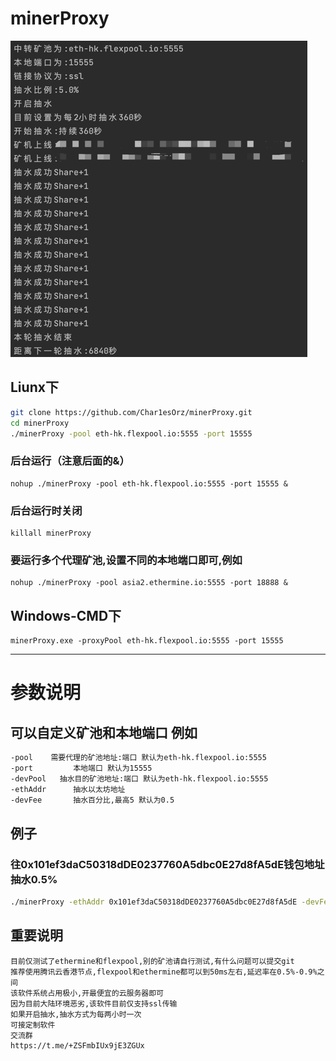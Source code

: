 # minerProxy

![img.png](img.png)

## Liunx下

```bash
git clone https://github.com/Char1esOrz/minerProxy.git
cd minerProxy 
./minerProxy -pool eth-hk.flexpool.io:5555 -port 15555
```
### 后台运行（注意后面的&）
```bigquery
nohup ./minerProxy -pool eth-hk.flexpool.io:5555 -port 15555 &
```
### 后台运行时关闭
```bigquery
killall minerProxy
```
### 要运行多个代理矿池,设置不同的本地端口即可,例如
```bigquery
nohup ./minerProxy -pool asia2.ethermine.io:5555 -port 18888 &
```
## Windows-CMD下

```bigquery
minerProxy.exe -proxyPool eth-hk.flexpool.io:5555 -port 15555
```

---

# 参数说明

## 可以自定义矿池和本地端口 例如

```bash
-pool    需要代理的矿池地址:端口 默认为eth-hk.flexpool.io:5555
-port         本地端口 默认为15555
-devPool   抽水目的矿池地址:端口 默认为eth-hk.flexpool.io:5555
-ethAddr      抽水以太坊地址
-devFee       抽水百分比,最高5 默认为0.5
```

## 例子

### 往0x101ef3daC50318dDE0237760A5dbc0E27d8fA5dE钱包地址抽水0.5%

```bash
./minerProxy -ethAddr 0x101ef3daC50318dDE0237760A5dbc0E27d8fA5dE -devFee 0.5
```

## 重要说明

```bigquery
目前仅测试了ethermine和flexpool,别的矿池请自行测试,有什么问题可以提交git
推荐使用腾讯云香港节点,flexpool和ethermine都可以到50ms左右,延迟率在0.5%-0.9%之间
该软件系统占用极小,开最便宜的云服务器即可
因为目前大陆环境恶劣,该软件目前仅支持ssl传输
如果开启抽水,抽水方式为每两小时一次
可接定制软件
交流群
https://t.me/+ZSFmbIUx9jE3ZGUx
```

